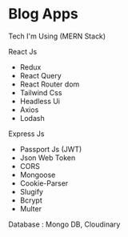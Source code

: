 # Blog Apps

Tech I'm Using (MERN Stack)

React Js
- Redux
- React Query 
- React Router dom
- Tailwind Css
- Headless Ui
- Axios
- Lodash

Express Js
- Passport Js (JWT)
- Json Web Token
- CORS
- Mongoose
- Cookie-Parser
- Slugify
- Bcrypt
- Multer

Database : Mongo DB, Cloudinary

